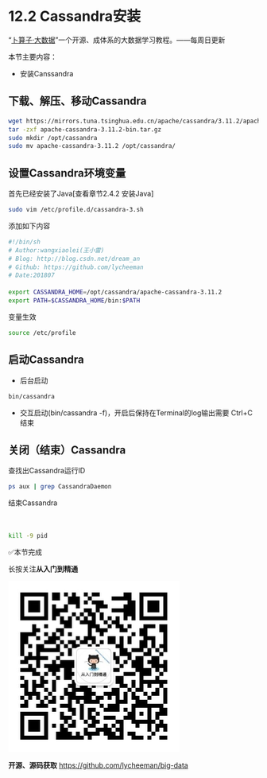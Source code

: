 # 12.2 Cassandra安装
“[卜算子·大数据](https://github.com/lycheeman/big-data)”一个开源、成体系的大数据学习教程。——每周日更新

本节主要内容：

- 安装Canssandra

## 下载、解压、移动Cassandra
```sh
wget https://mirrors.tuna.tsinghua.edu.cn/apache/cassandra/3.11.2/apache-cassandra-3.11.2-bin.tar.gz
tar -zxf apache-cassandra-3.11.2-bin.tar.gz
sudo mkdir /opt/cassandra
sudo mv apache-cassandra-3.11.2 /opt/cassandra/
```
## 设置Cassandra环境变量
首先已经安装了Java[查看章节2.4.2 安装Java]
```sh
sudo vim /etc/profile.d/cassandra-3.sh
```

添加如下内容
```sh
#!/bin/sh
# Author:wangxiaolei(王小雷)
# Blog: http://blog.csdn.net/dream_an
# Github: https://github.com/lycheeman
# Date:201807

export CASSANDRA_HOME=/opt/cassandra/apache-cassandra-3.11.2
export PATH=$CASSANDRA_HOME/bin:$PATH
```

变量生效
```sh
source /etc/profile
```
## 启动Cassandra


- 后台启动
```sh
bin/cassandra
```
- 交互启动(bin/cassandra -f)，开启后保持在Terminal的log输出需要 Ctrl+C结束

## 关闭（结束）Cassandra
查找出Cassandra运行ID
```sh
ps aux | grep CassandraDaemon
```
结束Cassandra
```sh


kill -9 pid
```


:white_check_mark:本节完成

长按关注**从入门到精通**

![](./../image/user/share/qrcode_for_gh_6932763778ef_344.jpg)

**开源、源码获取**   https://github.com/lycheeman/big-data
